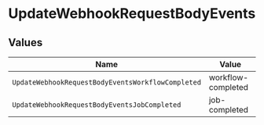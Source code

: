 # UpdateWebhookRequestBodyEvents


## Values

| Name                                              | Value                                             |
| ------------------------------------------------- | ------------------------------------------------- |
| `UpdateWebhookRequestBodyEventsWorkflowCompleted` | workflow-completed                                |
| `UpdateWebhookRequestBodyEventsJobCompleted`      | job-completed                                     |